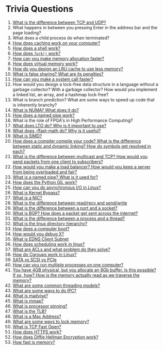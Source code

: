 # Trivia Questions

1. [What is the difference between TCP and UDP?](./trivia/tcp-vs-udp.md)
2. What happens in between you pressing Enter in the address bar and the page loading?
3. What does a child process do when terminated?
4. [How does caching work on your computer?](./trivia/caches.md)
5. [How does a shell work?](./trivia/shell.md)
6. [How does `fork()` work?](./trivia/fork.md)
7. [How can you make memory allocation faster?](./trivia/faster-memory-allocation.md)
8. [How does virtual memory work?](./trivia/virtual-memory.md)
9. [How do you design an LRU cache to use less memory?](./trivia/lru.md)
10. [What is false sharing? What are its penalties?](./trivia/false-sharing.md)
11. [How can you make a system call faster?](./trivia/vdso.md)
12. How would you design a lock-free data structure in a language without a garbage collector? With a garbage collector? How would you implement a linked list, an array, and a hashmap lock-free?
13. What is branch prediction? What are some ways to speed up code that is inherently branchy?
14. [What is NUMA? What does it do?](./trivia/numa.md)
15. [How does a named pipe work?](./trivia/mkfifo.md)
16. What is the role of FPGA's in High Performance Computing?
17. [What does LTO do? Why is it important to use?](./trivia/lto.md)
18. [What does -ffast-math do? Why is it useful?](./trivia/ffast-math.md)
19. [What is SIMD?](./trivia/simd.md)
20. [How does a compiler compile your code? What is the difference between static and dynamic linking? How do symbols get resolved in each?](./trivia/compiling.md)
21. [What is the difference between multicast and TCP? How would you send packets from one client to subscribers?](./trivia/multicast.md)
22. [How would you make a load balancer? How would you keep a server from being overloaded and fair?](./trivia/load-balancing.md)
23. [What is a named pipe? What is it used for?](./trivia/named-pipes.md)
24. [How does the Python GIL work?](./trivia/gil.md)
25. [How can you do asynchronous I/O in Linux?](./trivia/async-io.md)
26. [What is Kernel Bypass?](./trivia/kernel-bypass.md)
27. [What is a NIC?](./trivia/what-is-a-nic.md)
28. [What is the difference between read/recv and send/write](./trivia/read-vs-recv.md)
29. [What is the difference between a port and a socket?](./trivia/port-vs-socket.md)
30. [What is BGP? How does a packet get sent across the internet?](./trivia/bgp.md)
31. [What is the difference between a process and a thread?](./trivia/process-vs-thread.md)
32. [What is the linux directory hierarchy?](./trivia/linux-directories.md)
33. [How does a computer boot?](./trivia/booting.md)
34. [How would you debug X?](./trivia/debugging.md)
35. [What is EDNS Client Subnet](./trivia/edns.md)
36. [How does scheduling work in linux?](./trivia/scheduling.md)
37. [What are ACLs and what problem do they solve?](./trivia/acls.md)
38. [How do Cgroups work in Linux?](./trivia/cgroups.md)
39. [SATA vs SCSI vs PCIe](./trivia/driver-protocols.md)
40. [How can you run multiple processes on one computer?](./trivia/multiple-processes.md)
41. [You have 4GB physical, but you allocate an 8Gb buffer. Is this possible? If so, how? How is the memory actually read as we traverse the memory?](./trivia/memory-allocation.md)
42. [What are some common threading models?](./trivia/threading-models.md)
43. [What are some ways to do IPC?](./trivia/ipc.md)
44. [What is madvise?](./trivia/madvise.md)
45. [What is mmap?](./trivia/mmap.md)
46. [What is processor pinning?](./trivia/processor-pinning.md)
47. [What is the TLB?](./trivia/tlb.md)
47. [What is a Mac Address?](./trivia/mac-address.md)
48. [What are some ways to lock memory?](./trivia/locking.md)
49. [What is TCP Fast Open?](./trivia/tcp-fast-open.md)
50. [How does HTTPS work?](./trivia/https.md)
51. [How does Diffie Hellman Encryption work?](./trivia/diffie-hellman.md)
52. [How fast is memory?](./trivia/memory-speed.md)
